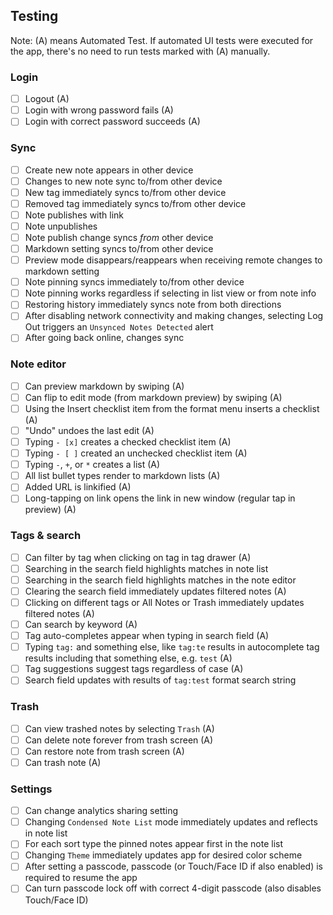 ## Testing
Note: (A) means Automated Test. If automated UI tests were executed for the app, there's no need to run tests marked with (A) manually.

### Login

- [ ] Logout (A)
- [ ] Login with wrong password fails (A)
- [ ] Login with correct password succeeds (A)

### Sync

- [ ] Create new note appears in other device
- [ ] Changes to new note sync to/from other device
- [ ] New tag immediately syncs to/from other device
- [ ] Removed tag immediately syncs to/from other device
- [ ] Note publishes with link
- [ ] Note unpublishes
- [ ] Note publish change syncs _from_ other device
- [ ] Markdown setting syncs to/from other device
- [ ] Preview mode disappears/reappears when receiving remote changes to markdown setting
- [ ] Note pinning syncs immediately to/from other device
- [ ] Note pinning works regardless if selecting in list view or from note info
- [ ] Restoring history immediately syncs note from both directions
- [ ] After disabling network connectivity and making changes, selecting Log Out triggers an `Unsynced Notes Detected` alert
- [ ] After going back online, changes sync

### Note editor

- [ ] Can preview markdown by swiping (A)
- [ ] Can flip to edit mode (from markdown preview) by swiping (A)
- [ ] Using the Insert checklist item from the format menu inserts a checklist (A)
- [ ] "Undo" undoes the last edit (A)
- [ ] Typing `- [x]` creates a checked checklist item (A)
- [ ] Typing `- [ ]` created an unchecked checklist item (A)
- [ ] Typing `-`, `+`, or `*` creates a list (A)
- [ ] All list bullet types render to markdown lists (A)
- [ ] Added URL is linkified (A)
- [ ] Long-tapping on link opens the link in new window (regular tap in preview) (A)

### Tags & search

- [ ] Can filter by tag when clicking on tag in tag drawer (A)
- [ ] Searching in the search field highlights matches in note list
- [ ] Searching in the search field highlights matches in the note editor
- [ ] Clearing the search field immediately updates filtered notes (A)
- [ ] Clicking on different tags or All Notes or Trash immediately updates filtered notes (A)
- [ ] Can search by keyword (A)
- [ ] Tag auto-completes appear when typing in search field (A)
- [ ] Typing `tag:` and something else, like `tag:te` results in autocomplete tag results including that something else, e.g. `test` (A)
- [ ] Tag suggestions suggest tags regardless of case (A)
- [ ] Search field updates with results of `tag:test` format search string

### Trash

- [ ] Can view trashed notes by selecting `Trash` (A)
- [ ] Can delete note forever from trash screen (A)
- [ ] Can restore note from trash screen (A)
- [ ] Can trash note (A)

### Settings

- [ ] Can change analytics sharing setting
- [ ] Changing `Condensed Note List` mode immediately updates and reflects in note list
- [ ] For each sort type the pinned notes appear first in the note list
- [ ] Changing `Theme` immediately updates app for desired color scheme
- [ ] After setting a passcode, passcode (or Touch/Face ID if also enabled) is required to resume the app
- [ ] Can turn passcode lock off with correct 4-digit passcode (also disables Touch/Face ID)
